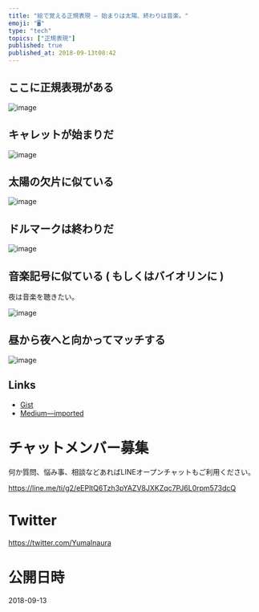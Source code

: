 ```yaml
---
title: "絵で覚える正規表現 — 始まりは太陽、終わりは音楽。"
emoji: "🖥"
type: "tech"
topics: ["正規表現"]
published: true
published_at: 2018-09-13t08:42
---
```


## ここに正規表現がある

![image](https://user-images.githubusercontent.com/13635059/45458710-ca4a1a00-b72f-11e8-9a68-abec234bc6eb.png)

## キャレットが始まりだ

![image](https://user-images.githubusercontent.com/13635059/45458717-d33aeb80-b72f-11e8-91df-25a19b8dd6dc.png)

## 太陽の欠片に似ている

![image](https://user-images.githubusercontent.com/13635059/45458718-d504af00-b72f-11e8-9715-90833e4f9d4c.png)

## ドルマークは終わりだ

![image](https://user-images.githubusercontent.com/13635059/45458719-d7670900-b72f-11e8-92f7-a72ee6232812.png)

## 音楽記号に似ている ( もしくはバイオリンに )

夜は音楽を聴きたい。

![image](https://user-images.githubusercontent.com/13635059/45458724-ddf58080-b72f-11e8-897e-215a98a9594c.png)

## 昼から夜へと向かってマッチする

![image](https://user-images.githubusercontent.com/13635059/45458728-e057da80-b72f-11e8-82f8-9e13090555a6.png)

## Links

- [Gist](https://gist.github.com/YumaInaura/efccafe46834b8a0dbb3d94dc66136f7)
- [Medium—imported](https://medium.com/supersonic-generation/regex-how-to-remember-start-caret-and-end-dollar-sun-and-treble-cref-9a320bf7c319)








<!-- Update From Qiita API -->

# チャットメンバー募集


何か質問、悩み事、相談などあればLINEオープンチャットもご利用ください。

https://line.me/ti/g2/eEPltQ6Tzh3pYAZV8JXKZqc7PJ6L0rpm573dcQ





# Twitter


https://twitter.com/YumaInaura


<!-- Update From Qiita API -->



# 公開日時

2018-09-13
